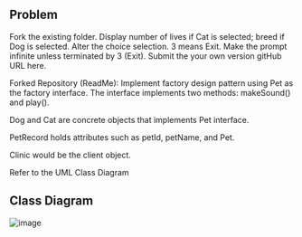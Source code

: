 ## Problem 
 Fork the existing folder.
 Display number of lives if Cat is selected; breed if Dog is selected.
 Alter the choice selection.  3 means Exit. Make the prompt infinite unless terminated by 3 (Exit).
 Submit the your own version gitHub URL here.


Forked Repository (ReadMe): Implement factory design pattern using Pet as the factory interface.  The interface implements two methods: makeSound() and play().

Dog and Cat are concrete objects that implements Pet interface.

PetRecord holds attributes such as petId, petName, and Pet.

Clinic would be the client object.

Refer to the UML Class Diagram

## Class Diagram
![image](https://github.com/JerryEsperanza/factoryPattern/assets/142370600/0506f134-a5f6-4d98-a817-cd6f7a8466c7)
